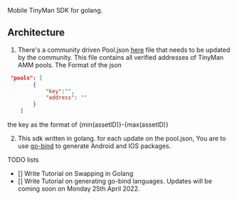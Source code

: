 Mobile TinyMan SDK for golang.

## Architecture
1. There's a community driven Pool.json [here](./v1/pool.json) file that needs to be updated by the community. This file contains all verified addresses of TinyMan AMM pools. The Format of the json
```json
 "pools": [
        {
            "key":"",
            "address": ""
        }
    ]
```
the key as the format of {min(assetID)}-{max(assetID)}

2. This sdk written in golang. for each update on the pool.json, You are to use
[go-bind](https://pkg.go.dev/golang.org/x/mobile/cmd/gobind) to generate Android and IOS packages.

TODO lists
- [] Write Tutorial on Swapping in Golang
- [] Write Tutorial on generating go-bind languages.
Updates will be coming soon on Monday 25th April 2022.